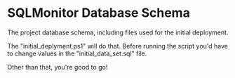 # SQLMonitor Database Schema
The project database schema, including files used for the initial deployment.

The "initial_deplyment.ps1" will do that.  Before running the script you'd have to change values in the "initial_data_set.sql" file.

Other than that, you're good to go!
